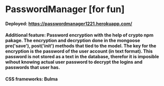 # PasswordManager [for fun]
#### Deployed: https://passwordmanager1221.herokuapp.com/


#### Additional feature: Password encryption with the help of crypto npm pakage. The encryption and decryption done in the mongoose pre('save'), post('init') methods that tied to the model. The key for the encryption is the password of the user account (in text format). This password is not stored as a text in the database, therefor it is imposible wihout knowing actual user password to decrypt the logins and passwords that user has.     


#### CSS frameworks: Bulma

